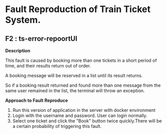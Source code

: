 # Fault Reproduction of Train Ticket System.
## F2 : ts-error-repoortUI

**Description**

This fault is caused by booking more than one tickets in a short period of time, and their results return out of order. 

A booking message will be reserved in a list until its result returns.

So if a booking result returned and found more than one message from the same user remained in the list, the terminal will throw an exception. 

**Approach to Fault Reproduce**

1. Run this version of application in the server with docker environment
2. Login with the username and password. User can login normally.
3. Select one ticket and click the "Book" button twice quickly.There will be a certain probability of triggering this fault.